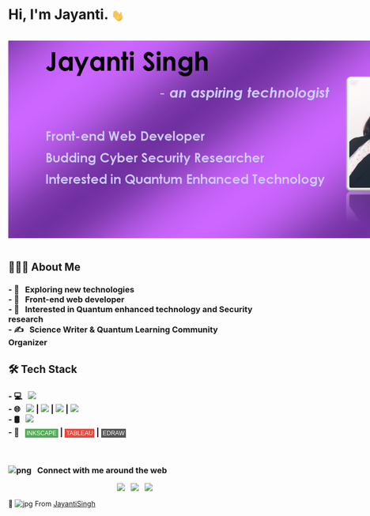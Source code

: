 <h1> Hi, I'm Jayanti. <img align="center" src="https://raw.githubusercontent.com/devSouvik/devSouvik/master/Hi.gif" width="25">
</h1>

<br>

<style>
/* The flip box container - set the width and height to whatever you want. We have added the border property to demonstrate that the flip itself goes out of the box on hover (remove perspective if you don't want the 3D effect */
.flip-box {
  background-color: transparent;
  width: 900px;
  height: 400px;
  perspective: 1000px; /* Remove this if you don't want the 3D effect */
}

/* This container is needed to position the front and back side */
.flip-box-inner {
  position: relative;
  width: 100%;
  height: 100%;
  text-align: center;
  transition: transform 0.8s;
  transform-style: preserve-3d;
}

/* Do an horizontal flip when you move the mouse over the flip box container */
.flip-box:hover .flip-box-inner {
  transform: rotateY(180deg);
}

/* Position the front and back side */
.flip-box-front, .flip-box-back {
  position: absolute;
  width: 100%;
  height: 100%;
  -webkit-backface-visibility: hidden; /* Safari */
  backface-visibility: hidden;
}

/* Style the front side (fallback if image is missing) */
.flip-box-front {
  background-color: #bbb;
  color: black;
}

/* Style the back side */
.flip-box-back {
  background-color: dodgerblue;
  color: black;
  transform: rotateY(180deg);
}
</style>

<div class="flip-box">
  <div class="flip-box-inner">
    <div class="flip-box-front">
      <img align="center" src="Github Bio.png" alt="JayantiSingh_Bio"style="width:900px;height:400px">
    </div>
    <div class="flip-box-back">
		<img align="center" src="Github Bioo.png" alt="Bioback" style="width:900px;height:400px">
    </div>
  </div>
</div>



</br>

<h2> 👨🏻‍💻 About Me </h2>
<h3>
- 🔭 &nbsp; Exploring new technologies<br>
- 💼 &nbsp; Front-end web developer <br>
- 🌱 &nbsp; Interested in Quantum enhanced technology and Security research <br>
- ✍️ &nbsp; Science Writer & Quantum Learning Community Organizer</h3>

<h2>🛠 Tech Stack</h2>
<h3>
- 💻 &nbsp; <img src=" https://github.com/Rishit-dagli/Rishit-dagli/blob/master/badges/python.png?raw=true "> <br>
- 🌐 &nbsp; <img src="https://camo.githubusercontent.com/0c3a16a22ae058cfe38a06dc9ea16404cf006409262f547c9ccfa3ec8b30f71e/68747470733a2f2f696d672e736869656c64732e696f2f62616467652f2d48544d4c352d4533344632363f7374796c653d666c61742d737175617265266c6f676f3d68746d6c35266c6f676f436f6c6f723d7768697465"> | <img src ="https://camo.githubusercontent.com/1d372ce1dd004b42242a105c8881a869738e4604097976354aeced3322f93bbd/68747470733a2f2f696d672e736869656c64732e696f2f62616467652f435353332d3238324333343f6c6f676f3d63737333266c6f676f436f6c6f723d313537324236"> | <img src="https://raw.githubusercontent.com/Rishit-dagli/Rishit-dagli/27297622574b55086bd60ee7cb45ccc01f23a4b1/badges/javascript.svg"> | <img size = "10%" src="https://camo.githubusercontent.com/b13ed67c809178963ce9d538175b02649800772be1ce0cb02da5879e5614e236/68747470733a2f2f696d672e736869656c64732e696f2f62616467652f426f6f7473747261702d3536334437433f7374796c653d666f722d7468652d6261646765266c6f676f3d626f6f747374726170266c6f676f436f6c6f723d7768697465"><br>
- 🛢 &nbsp;  <img src ="https://camo.githubusercontent.com/988b23566a8e239f9717abbed64d36834115c8a8c7082a71c358e04f47f8398c/68747470733a2f2f696d672e736869656c64732e696f2f62616467652f4d7953514c2d3030303030463f7374796c653d666f722d7468652d6261646765266c6f676f3d6d7973716c266c6f676f436f6c6f723d7768697465"> <br>
- 🔧 &nbsp; <style>.button {
  background-color: #4CAF50; /* Green */
  border: none;
  color: white;
  padding: 2px 3px;
  text-align: center;
  text-decoration: none;
  display: inline-block;
  font-size: 12px;}
  .button3 {background-color: #f44336;} /* Red */
 .button5 {background-color: #555555;} /* Black */</style>
 <button class="button">INKSCAPE</button>  | <button class="button button3">TABLEAU</button> | <button class="button button5 ">EDRAW</button>

</h3>

<br>


<h3> <img alt="png" src="https://e7.pngegg.com/pngimages/662/211/png-clipart-computer-icons-symbol-world-wide-web-miscellaneous-text.png" width="25"/> &nbsp; Connect with me around the web </h3>

<p align="center">
&nbsp; <a href="https://twitter.com/im_jayantisingh" target="_blank" rel="noopener noreferrer"><img src="https://img.icons8.com/plasticine/100/000000/twitter.png" width="70" /></a>  
&nbsp; <a href="https://www.linkedin.com/in/jayanti-singh-ab6b65179/" target="_blank" rel="noopener noreferrer"><img src="https://img.icons8.com/plasticine/100/000000/linkedin.png" width="70" /></a>
&nbsp; <a href="mailto:jayanti012singh@gmail.com" target="_blank" rel="noopener noreferrer"><img src="https://img.icons8.com/plasticine/100/000000/gmail.png"  width="70" /></a>
</p>

💜 <img px="25" alt="jpg" src="https://icon-library.net/images/freelancer-icon/freelancer-icon-4.jpg" width="25"/>  From [JayantiSingh](https://github.com/JayantiSingh)


